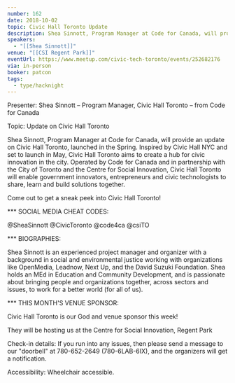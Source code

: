 ```yaml
---
number: 162
date: 2018-10-02
topic: Civic Hall Toronto Update
description: Shea Sinnott, Program Manager at Code for Canada, will provide an update on Civic Hall Toronto, launched in the Spring. Inspired by Civic Hall NYC and set to launch in May, Civic Hall Toronto aims to create a hub for civic innovation in the city. Operated by Code for Canada and in partnership with the City of Toronto and the Centre for Social Innovation, Civic Hall Toronto will enable government innovators, entrepreneurs and civic technologists to share, learn and build solutions together.
speakers:
  - "[[Shea Sinnott]]"
venue: "[[CSI Regent Park]]"
eventUrl: https://www.meetup.com/civic-tech-toronto/events/252682176
via: in-person
booker: patcon
tags:
  - type/hacknight
---
```


Presenter: Shea Sinnott – Program Manager, Civic Hall Toronto – from Code for Canada

Topic: Update on Civic Hall Toronto

Shea Sinnott, Program Manager at Code for Canada, will provide an update on Civic Hall Toronto, launched in the Spring. Inspired by Civic Hall NYC and set to launch in May, Civic Hall Toronto aims to create a hub for civic innovation in the city. Operated by Code for Canada and in partnership with the City of Toronto and the Centre for Social Innovation, Civic Hall Toronto will enable government innovators, entrepreneurs and civic technologists to share, learn and build solutions together.

Come out to get a sneak peek into Civic Hall Toronto!

*** SOCIAL MEDIA CHEAT CODES:

@SheaSinnott @CivicToronto @code4ca @csiTO 

*** BIOGRAPHIES:

Shea Sinnott is an experienced project manager and organizer with a background in social and environmental justice working with organizations like OpenMedia, Leadnow, Next Up, and the David Suzuki Foundation. Shea holds an MEd in Education and Community Development, and is passionate about bringing people and organizations together, across sectors and issues, to work for a better world (for all of us).

*** THIS MONTH'S VENUE SPONSOR:

Civic Hall Toronto is our God and venue sponsor this week!

They will be hosting us at the Centre for Social Innovation, Regent Park

Check-in details: If you run into any issues, then please send a message to our "doorbell" at 780-652-2649 (780-6LAB-6IX), and the organizers will get a notification.

Accessibility: Wheelchair accessible.